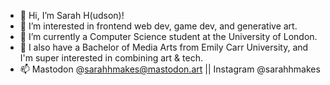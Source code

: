 - 👋 Hi, I’m Sarah H(udson)!
- 👀 I’m interested in frontend web dev, game dev, and generative art.
- 🌱 I’m currently a Computer Science student at the University of London.
- 🎨 I also have a Bachelor of Media Arts from Emily Carr University, and I'm super interested in combining art & tech.
- 📫 Mastodon @sarahhmakes@mastodon.art || Instagram @sarahhmakes

<!---
sarahhcodes/sarahhcodes is a ✨ special ✨ repository because its `README.md` (this file) appears on your GitHub profile.
You can click the Preview link to take a look at your changes.
--->
